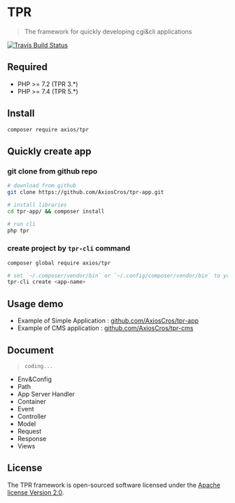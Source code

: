 # TPR

> The framework for quickly developing cgi&cli applications

[![Travis Build Status](https://travis-ci.com/AxiosCros/tpr.svg?branch=master&status=unknown)](https://travis-ci.com/AxiosCros/tpr)

## Required

- PHP >= 7.2  (TPR 3.*)
- PHP >= 7.4  (TPR 5.*)

## Install

```bash
composer require axios/tpr
```

## Quickly create app

### git clone from github repo

```bash
# download from github
git clone https://github.com/AxiosCros/tpr-app.git

# install libraries
cd tpr-app/ && composer install

# run cli
php tpr 
```

### create project by `tpr-cli` command

```bash
composer global require axios/tpr

# set `~/.composer/vendor/bin` or `~/.config/composer/vendor/bin` to your PATH environment variable
tpr-cli create <app-name>
```

## Usage demo

- Example of Simple Application : [github.com/AxiosCros/tpr-app](https://github.com/AxiosCros/tpr-app)
- Example of CMS application : [github.com/AxiosCros/tpr-cms](https://github.com/AxiosCros/tpr-cms)

## Document

> `coding...`

- Env&Config
- Path
- App Server Handler
- Container
- Event
- Controller
- Model
- Request
- Response
- Views

## License

The TPR framework is open-sourced software licensed under the [Apache license Version 2.0](http://www.apache.org/licenses/LICENSE-2.0).
